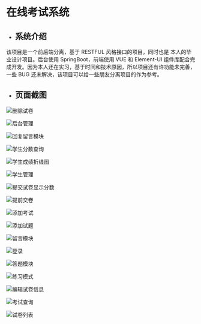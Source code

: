 # 在线考试系统

* ## 系统介绍

该项目是一个前后端分离，基于 RESTFUL 风格接口的项目，同时也是 本人的毕业设计项目。后台使用 SpringBoot，前端使用 VUE 和 Element-UI 组件库配合完成开发。因为本人还在实习，基于时间和技术原因，所以项目还有许功能未完善，一些 BUG 还未解决，该项目可以给一些朋友分离项目的作为参考。


* ## 页面截图
![删除试卷](img/%E5%88%A0%E9%99%A4%E8%AF%95%E5%8D%B7.png)

![后台管理](img/%E5%90%8E%E5%8F%B0%E7%AE%A1%E7%90%86.png)

![回复留言模块](img/%E5%9B%9E%E5%A4%8D%E7%95%99%E8%A8%80%E6%A8%A1%E5%9D%97.png)

![学生分数查询](img/%E5%AD%A6%E7%94%9F%E5%88%86%E6%95%B0%E6%9F%A5%E8%AF%A2.png)

![学生成绩折线图](img/%E5%AD%A6%E7%94%9F%E6%88%90%E7%BB%A9%E6%8A%98%E7%BA%BF%E5%9B%BE.png)

![学生管理](img/%E5%AD%A6%E7%94%9F%E7%AE%A1%E7%90%86.png)

![提交试卷显示分数](img/%E6%8F%90%E4%BA%A4%E8%AF%95%E5%8D%B7%E6%98%BE%E7%A4%BA%E5%88%86%E6%95%B0.png)

![提前交卷](img/%E6%8F%90%E5%89%8D%E4%BA%A4%E5%8D%B7.png)

![添加考试](img/%E6%B7%BB%E5%8A%A0%E8%80%83%E8%AF%95.png)

![添加试题](img/%E6%B7%BB%E5%8A%A0%E8%AF%95%E9%A2%98.png)

![留言模块](img/%E7%95%99%E8%A8%80%E6%A8%A1%E5%9D%97.png)

![登录](img/%E7%99%BB%E5%BD%95.png)

![答题模块](img/%E7%AD%94%E9%A2%98%E6%A8%A1%E5%9D%97.png)

![练习模式](img/%E7%BB%83%E4%B9%A0%E6%A8%A1%E5%BC%8F.png)

![编辑试卷信息](img/%E7%BC%96%E8%BE%91%E8%AF%95%E5%8D%B7%E4%BF%A1%E6%81%AF.png)

![考试查询](img/%E8%80%83%E8%AF%95%E6%9F%A5%E8%AF%A2.png)

![试卷列表](img/%E8%AF%95%E5%8D%B7%E5%88%97%E8%A1%A8.png)

